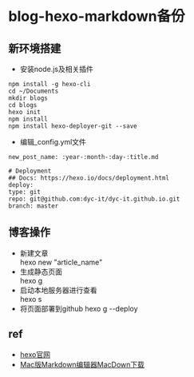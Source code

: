 # blog-hexo-markdown备份



## 新环境搭建

* 安装node.js及相关插件

```
npm install -g hexo-cli
cd ~/Documents
mkdir blogs
cd blogs
hexo init
npm install
npm install hexo-deployer-git --save
```


* 编辑_config.yml文件    

```    
new_post_name: :year-:month-:day-:title.md  
    
# Deployment
## Docs: https://hexo.io/docs/deployment.html
deploy:
type: git
repo: git@github.com:dyc-it/dyc-it.github.io.git
branch: master
```


## 博客操作

* 新建文章  
	hexo new "article_name"
* 生成静态页面  
	hexo g
* 启动本地服务器进行查看  
	hexo s
* 将页面部署到github
	hexo g --deploy


## ref
* [hexo官网](https://hexo.io)  
* [Mac版Markdown编辑器MacDown下载](http://macdown.uranusjr.com/)














































